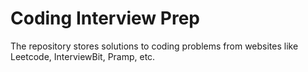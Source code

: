 # Coding Interview Prep

The repository stores solutions to coding problems from websites like Leetcode, InterviewBit, Pramp, etc.
